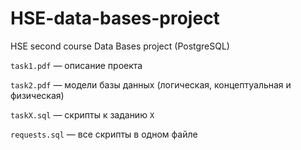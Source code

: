 # HSE-data-bases-project

HSE second course Data Bases project (PostgreSQL)

`task1.pdf` — описание проекта

`task2.pdf` — модели базы данных (логическая, концептуальная и физическая)

`taskX.sql` — скрипты к заданию `X`

`requests.sql` — все скрипты в одном файле

